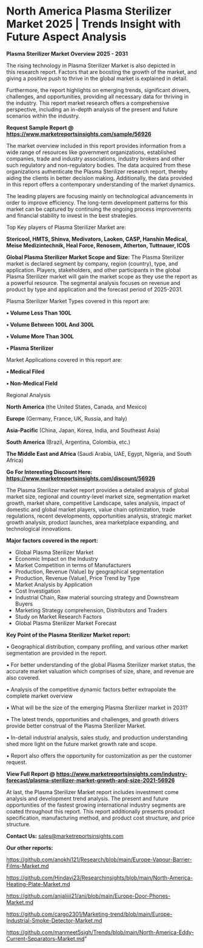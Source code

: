 # North America Plasma Sterilizer Market 2025 | Trends Insight with Future Aspect Analysis

<Strong> Plasma Sterilizer Market Overview 2025 - 2031</strong>

The rising technology in Plasma Sterilizer Market is also depicted in this research report. Factors that are boosting the growth of the market, and giving a positive push to thrive in the global market is explained in detail.

Furthermore, the report highlights on emerging trends, significant drivers, challenges, and opportunities, providing all necessary data for thriving in the industry. This report market research offers a comprehensive perspective, including an in-depth analysis of the present and future scenarios within the industry.

<strong>Request Sample Report @ <a href=https://www.marketreportsinsights.com/sample/56926>https://www.marketreportsinsights.com/sample/56926</a></strong>

The market overview included in this report provides information from a wide range of resources like government organizations, established companies, trade and industry associations, industry brokers and other such regulatory and non-regulatory bodies. The data acquired from these organizations authenticate the Plasma Sterilizer research report, thereby aiding the clients in better decision making. Additionally, the data provided in this report offers a contemporary understanding of the market dynamics.

The leading players are focusing mainly on technological advancements in order to improve efficiency. The long-term development patterns for this market can be captured by continuing the ongoing process improvements and financial stability to invest in the best strategies.

Top Key players of Plasma Sterilizer Market are:

<strong>Stericool, HMTS, Shinva, Medivators, Laoken, CASP, Hanshin Medical, Meise Medizintechnik, Heal Force, Renosem, Atherton, Tuttnauer, ICOS</strong>

<strong><b>Global Plasma Sterilizer Market Scope and Size:</b></strong>
The Plasma Sterilizer market is declared segment by company, region (country), type, and application. Players, stakeholders, and other participants in the global Plasma Sterilizer market will gain the market scope as they use the report as a powerful resource. The segmental analysis focuses on revenue and product by type and application and the forecast period of 2025-2031.

Plasma Sterilizer Market Types covered in this report are:

<strong>• Volume Less Than 100L

• Volume Between 100L And 300L

• Volume More Than 300L

• Plasma Sterilizer</strong>

Market Applications covered in this report are:

<strong>• Medical Filed

• Non-Medical Field</strong> 

Regional Analysis

<strong>North America</strong> (the United States, Canada, and Mexico)

<strong>Europe</strong> (Germany, France, UK, Russia, and Italy)

<strong>Asia-Pacific</strong> (China, Japan, Korea, India, and Southeast Asia)

<strong>South America</strong> (Brazil, Argentina, Colombia, etc.)

<strong>The Middle East and Africa</strong> (Saudi Arabia, UAE, Egypt, Nigeria, and South Africa)

<strong>Go For Interesting Discount Here: <a href=https://www.marketreportsinsights.com/discount/56926>https://www.marketreportsinsights.com/discount/56926</a></strong>

The Plasma Sterilizer market report provides a detailed analysis of global market size, regional and country-level market size, segmentation market growth, market share, competitive Landscape, sales analysis, impact of domestic and global market players, value chain optimization, trade regulations, recent developments, opportunities analysis, strategic market growth analysis, product launches, area marketplace expanding, and technological innovations.

<strong><b>Major factors covered in the report:</b></strong>
<ul>
  <li>Global Plasma Sterilizer Market </li>
  <li>Economic Impact on the Industry</li>
  <li>Market Competition in terms of Manufacturers</li>
  <li>Production, Revenue (Value) by geographical segmentation</li>
  <li>Production, Revenue (Value), Price Trend by Type</li>
  <li>Market Analysis by Application</li>
  <li>Cost Investigation</li>
  <li>Industrial Chain, Raw material sourcing strategy and Downstream Buyers</li>
  <li>Marketing Strategy comprehension, Distributors and Traders</li>
  <li>Study on Market Research Factors</li>
  <li>Global Plasma Sterilizer Market Forecast</li>
</ul>

<strong><b>Key Point of the Plasma Sterilizer Market report:</b></strong>

• Geographical distribution, company profiling, and various other market segmentation are provided in the report.

• For better understanding of the global Plasma Sterilizer market status, the accurate market valuation which comprises of size, share, and revenue are also covered.

• Analysis of the competitive dynamic factors better extrapolate the complete market overview

• What will be the size of the emerging Plasma Sterilizer market in 2031?

• The latest trends, opportunities and challenges, and growth drivers provide better construal of the Plasma Sterilizer Market.

• In-detail industrial analysis, sales study, and production understanding shed more light on the future market growth rate and scope.

• Report also offers the opportunity for customization as per the customer request.

<strong><b>View Full Report @ <a href=https://www.marketreportsinsights.com/industry-forecast/plasma-sterilizer-market-growth-and-size-2021-56926>https://www.marketreportsinsights.com/industry-forecast/plasma-sterilizer-market-growth-and-size-2021-56926</a></b></strong>


At last, the Plasma Sterilizer Market report includes investment come analysis and development trend analysis. The present and future opportunities of the fastest growing international industry segments are coated throughout this report. This report additionally presents product specification, manufacturing method, and product cost structure, and price structure.

<strong>Contact Us:</strong>
sales@marketreportsinsights.com

<strong>Our other reports:</strong>

<a href=https://github.com/anokhi121/Research/blob/main/Europe-Vapour-Barrier-Films-Market.md>https://github.com/anokhi121/Research/blob/main/Europe-Vapour-Barrier-Films-Market.md</a>

<a href=https://github.com/Hindavi23/Researchinsights/blob/main/North-America-Heating-Plate-Market.md>https://github.com/Hindavi23/Researchinsights/blob/main/North-America-Heating-Plate-Market.md</a>

<a href=https://github.com/anjaliiii21/ani/blob/main/Europe-Door-Phones-Market.md>https://github.com/anjaliiii21/ani/blob/main/Europe-Door-Phones-Market.md</a>

<a href=https://github.com/cargo2301/Marketing-trend/blob/main/Europe-Industrial-Smoke-Detector-Market.md>https://github.com/cargo2301/Marketing-trend/blob/main/Europe-Industrial-Smoke-Detector-Market.md</a>

<a href=https://github.com/manmeet5sigh/Trends/blob/main/North-America-Eddy-Current-Separators-Market.md>https://github.com/manmeet5sigh/Trends/blob/main/North-America-Eddy-Current-Separators-Market.md</a>"
